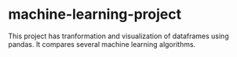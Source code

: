 # machine-learning-project

This project has tranformation and visualization of dataframes using pandas. It compares several machine learning algorithms.
